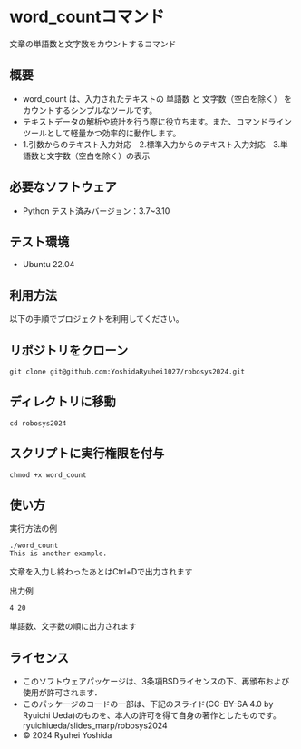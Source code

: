 # word_countコマンド
文章の単語数と文字数をカウントするコマンド

## 概要
- word_count は、入力されたテキストの 単語数 と 文字数（空白を除く） をカウントするシンプルなツールです。
- テキストデータの解析や統計を行う際に役立ちます。また、コマンドラインツールとして軽量かつ効率的に動作します。
- 1.引数からのテキスト入力対応　2.標準入力からのテキスト入力対応　3.単語数と文字数（空白を除く）の表示

## 必要なソフトウェア
- Python
  テスト済みバージョン：3.7~3.10

## テスト環境
- Ubuntu 22.04
  
## 利用方法
以下の手順でプロジェクトを利用してください。

## リポジトリをクローン
```git clone git@github.com:YoshidaRyuhei1027/robosys2024.git```

## ディレクトリに移動
```cd robosys2024```

## スクリプトに実行権限を付与
```chmod +x word_count```

## 使い方
実行方法の例
```
./word_count
This is another example.
```
文章を入力し終わったあとはCtrl+Dで出力されます

出力例
```
4 20
```
単語数、文字数の順に出力されます

## ライセンス
- このソフトウェアパッケージは、3条項BSDライセンスの下、再頒布および使用が許可されます．
- このパッケージのコードの一部は、下記のスライド(CC-BY-SA 4.0 by Ryuichi Ueda)のものを、本人の許可を得て自身の著作としたものです。
  ryuichiueda/slides_marp/robosys2024
- © 2024 Ryuhei Yoshida
